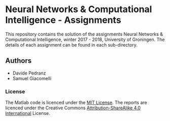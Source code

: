 # Neural Networks & Computational Intelligence - Assignments
This repository contains the solution of the assignments Neural Networks & Computational Intelligence, winter 2017 - 2018, University of Groningen. The details of each assignment can be found in each sub-directory.

## Authors
* Davide Pedranz
* Samuel Giacomelli

### License
The Matlab code is licenced under the [MIT License](https://opensource.org/licenses/MIT).
The reports are licenced under the Creative Commons [Attribution-ShareAlike 4.0 International](https://creativecommons.org/licenses/by-sa/4.0/) License.
